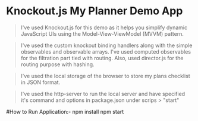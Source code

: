 # Knockout.js My Planner Demo App

> I've used Knockout.js for this demo as it helps you simplify dynamic JavaScript UIs using the Model-View-ViewModel (MVVM) pattern.

> I've used the custom knockout binding handlers along with the simple observables and observable arrays. I've used computed observables for the filtration part tied with routing. Also, used director.js for the routing purpose with hashing.

> I've used the local storage of the browser to store my plans checklist in JSON format.

> I've used the http-server to run the local server and have specified it's command and options in package.json under scrips > "start"

#How to Run Application:-
npm install
npm start


